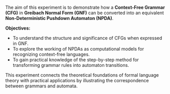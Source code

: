 
The aim of this experiment is to demonstrate how a **Context-Free Grammar (CFG)** in **Greibach Normal Form (GNF)** can be converted into an equivalent **Non-Deterministic Pushdown Automaton (NPDA)**.  

**Objectives:**  
- To understand the structure and significance of CFGs when expressed in GNF.  
- To explore the working of NPDAs as computational models for recognizing context-free languages.  
- To gain practical knowledge of the step-by-step method for transforming grammar rules into automaton transitions.  

This experiment connects the theoretical foundations of formal language theory with practical applications by illustrating the correspondence between grammars and automata.  

